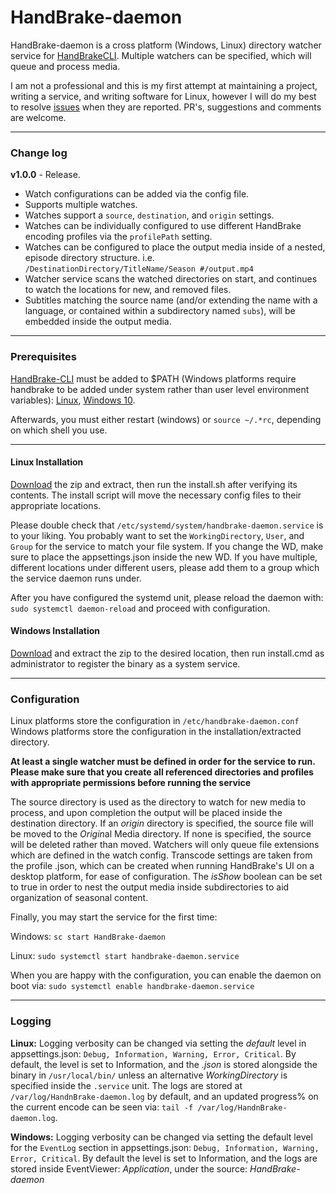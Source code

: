 ﻿# HandBrake-daemon

HandBrake-daemon is a cross platform (Windows, Linux) directory watcher service for [HandBrakeCLI](). Multiple watchers can be specified, which will queue and process media.

I am not a professional and this is my first attempt at maintaining a project, writing a service, and writing software for Linux, however I will do my best to resolve [issues]() when they are reported. PR's, suggestions and comments are welcome.

***
### Change log

**v1.0.0** - Release.
* Watch configurations can be added via the config file.
* Supports multiple watches.
* Watches support a `source`, `destination`, and `origin` settings.
* Watches can be individually configured to use different HandBrake encoding profiles via the `profilePath` setting.
* Watches can be configured to place the output media inside of a nested, episode directory structure. i.e. `/DestinationDirectory/TitleName/Season #/output.mp4`
* Watcher service scans the watched directories on start, and continues to watch the locations for new, and removed files.
* Subtitles matching the source name (and/or extending the name with a language, or contained within a subdirectory named `subs`), will be embedded inside the output media.
***
### Prerequisites
[HandBrake-CLI](https://handbrake.fr/downloads2.php) must be added to $PATH (Windows platforms require handbrake to be added under system rather than user level environment variables): [Linux](https://opensource.com/article/17/6/set-path-linux), [Windows 10](https://www.architectryan.com/2018/03/17/add-to-the-path-on-windows-10/).

Afterwards, you must either restart (windows) or `source ~/.*rc`, depending on which shell you use.

***
#### Linux Installation
[Download]() the zip and extract, then run the install.sh after verifying its contents. The install script will move the necessary config files to their appropriate locations.

Please double check that `/etc/systemd/system/handbrake-daemon.service` is to your liking. You probably want to set the `WorkingDirectory`, `User`, and `Group` for the service to match your file system. If you change the WD, make sure to place the appsettings.json inside the new WD.
If you have multiple, different locations under different users, please add them to a group which the service daemon runs under.

After you have configured the systemd unit, please reload the daemon with: `sudo systemctl daemon-reload` and proceed with configuration.

#### Windows Installation
[Download]() and extract the zip to the desired location, then run install.cmd as administrator to register the binary as a system service.
***
### Configuration
Linux platforms store the configuration in `/etc/handbrake-daemon.conf`
Windows platforms store the configuration in the installation/extracted directory.

**At least a single watcher must be defined in order for the service to run.**
**Please make sure that you create all referenced directories and profiles with appropriate permissions before running the service**

The source directory is used as the directory to watch for new media to process, and upon completion the output will be placed inside the destination directory.
If an *origin* directory is specified, the source file will be moved to the *Origin*al Media directory.
If none is specified, the source will be deleted rather than moved.
Watchers will only queue file extensions which are defined in the watch config.
Transcode settings are taken from the profile .json, which can be created when running HandBrake's UI on a desktop platform, for ease of configuration.
The *isShow* boolean can be set to true in order to nest the output media inside subdirectories to aid organization of seasonal content.

Finally, you may start the service for the first time:

Windows: `sc start HandBrake-daemon`

Linux: `sudo systemctl start handbrake-daemon.service`

When you are happy with the configuration, you can enable the daemon on boot via: `sudo systemctl enable handbrake-daemon.service`
***
### Logging

**Linux:** Logging verbosity can be changed via setting the *default* level in appsettings.json: `Debug, Information, Warning, Error, Critical`. By default, the level is set to Information, and the *.json* is stored alongside the binary in `/usr/local/bin/` unless an alternative *WorkingDirectory* is specified inside the `.service` unit. The logs are stored at `/var/log/HandnBrake-daemon.log` by default, and an updated progress% on the current encode can be seen via: `tail -f /var/log/HandnBrake-daemon.log`.

**Windows:** Logging verbosity can be changed via setting the default level for the `EventLog` section in appsettings.json: `Debug, Information, Warning, Error, Critical`. By default the level is set to Information, and the logs are stored inside EventViewer: *Application*, under the source: *HandBrake-daemon*


